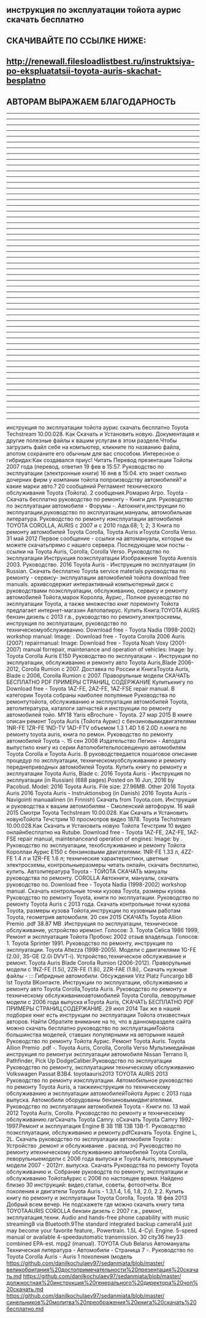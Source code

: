 инструкция по эксплуатации тойота аурис скачать бесплатно
--------------------------------------------------
СКАЧИВАЙТЕ ПО ССЫЛКЕ НИЖЕ:
--------------------------------------------------
http://renewall.filesloadlistbest.ru/instruktsiya-po-ekspluatatsii-toyota-auris-skachat-besplatno
--------------------------------------------------
АВТОРАМ ВЫРАЖАЕМ БЛАГОДАРНОСТЬ
--------------------------------------------------
--------------------------------------------------
--------------------------------------------------
--------------------------------------------------
--------------------------------------------------
--------------------------------------------------
--------------------------------------------------
--------------------------------------------------
--------------------------------------------------
--------------------------------------------------
--------------------------------------------------
--------------------------------------------------
--------------------------------------------------
--------------------------------------------------
--------------------------------------------------
--------------------------------------------------
--------------------------------------------------
--------------------------------------------------
--------------------------------------------------
--------------------------------------------------
--------------------------------------------------
--------------------------------------------------
--------------------------------------------------
--------------------------------------------------
--------------------------------------------------
--------------------------------------------------
--------------------------------------------------
--------------------------------------------------
--------------------------------------------------
--------------------------------------------------
--------------------------------------------------
--------------------------------------------------
--------------------------------------------------
--------------------------------------------------
--------------------------------------------------
--------------------------------------------------
--------------------------------------------------
--------------------------------------------------
--------------------------------------------------
--------------------------------------------------
--------------------------------------------------
--------------------------------------------------
--------------------------------------------------
--------------------------------------------------
--------------------------------------------------
--------------------------------------------------
--------------------------------------------------
--------------------------------------------------
--------------------------------------------------
--------------------------------------------------
--------------------------------------------------
--------------------------------------------------
--------------------------------------------------
--------------------------------------------------
--------------------------------------------------
инструкция по эксплуатации тойота аурис скачать бесплатно Toyota Techstream 10.00.028. Как Скачать и Установить новую. Документация и другие полезные файлы к вашим услугам в этом разделе.Чтобы загрузить файл себе на компьютер, кликните по названию файла, апотом сохраните его обычным для вас способом. Интересное о гибридах:Как создавался приус! Читать  Перевод презентации Тойоты 2007 года (перевод. ответил 19 фев в 15:57. Руководство по эксплуатации (электронные книги) 16 янв в 15:04. кто знает сколько дочерних фирм у компании тойота попроизводству автомобилей? и какие марки авто.? 20 сообщений Регламент технического обслуживания Toyota (Тойота). 2 сообщения.Ромарио Агро. Toyota - Скачать бесплатно руководство по ремонту - Книги для. Руководство по эксплуатации автомобиля - Форумы -. Автокниги,инструкции по эксплуатации,руководство по эксплуатации,мануалы, автомобильная литература.  Руководство по ремонту иэксплуатации автомобилей TOYOTA COROLLA, AURIS с 2007 и с 2010 года.68; 1; 2; 3  Книга по ремонту автомобилей Toyota Corolla, Toyota Auris иToyota Corolla Verso. 31 май 2012  Первое сообщение - ссылки на автомануалы, которые вы можете скачатьпрямо с нашего сервера. Последующие мои посты - ссылки на  Toyota Auris, Corolla, Corolla Verso. Руководство по эксплуатации  Инструкция поэксплуатации Изображение Toyota Avensis 2003. Руководство. 2016 Toyota Auris - Инструкция по эксплуатации (in Russian. Скачать бесплатно Toyota service materials руководства по ремонту - сервису- эксплуатации автомобилей тойота download free manuals.  архивсодержит интерактивный компьютерный диск с руководствами поэксплуатации, обслуживанию, сервису и ремонту автомобилей Тойота,марок Королла, Аурис,. Полное руководство по эксплуатации Toyota, а также множество книг поремонту Тойота предлагает интернет-магазин Автопапирус. Купить  Книга:TOYOTA AURIS бензин  дизель с 2013 г.в., руководство по ремонту,электросхемы, инструкция по эксплуатации, руководство по техническомуобслуживанию. Download free - Toyota Nadia (1998-2002) workshop manual: Image: .  Download free - Toyota Corolla 2006 Auris (2007) repairmanual: Image:  Download free - Toyota Noah  Voxy (2001-2007) manual forrepair, maintenance and operation of vehicles: Image: by . Toyota Corolla  Auris E150 Руководство по эксплуатации -. Инструкции по эксплуатации, обслуживанию и ремонту авто Toyota Auris,Blade 2006-2012, Corolla Rumion с 2007. Доставка по России и  КнигаToyota Auris, Blade с 2006, Corolla Rumion c 2007. Праворульные модели СКАЧАТЬ БЕСПЛАТНО PDF ПРИМЕРЫ СТРАНИЦ, СОДЕРЖАНИЕ Купитькнигу по
Download free - Toyota 1AZ-FE, 2AZ-FE, 1AZ-FSE repair manual. В категории Toyota собраны наиболее популяные Руководства по ремонтутойота, обслуживанию и эксплуатации автомобилей Toyota, автолитература, каталоги запчастей и инструкции по ремонту автомобилей тойо. MY18 Yaris eBrochure - Toyota. 27 мар 2015  В книге описан ремонт Toyota Auris (Тойота Аурис) с бензиновымидвигателями 1NR-FE  1ZR-FE  1ND-TV  1AD-FTV объемом 1.3  1.4D  1.6 2.0D л.книга по ремонту toyota auris, книга по ремон. Руководство по ремонту автомобилей Toyota -. 15 сен 2008  Издательство Легион - Автодата выпустило книгу из серии Автолюбительпосвещеную автомобилям Toyota Corolla и Toyota Auris.  В руководстведается пошаговое описание процедур по эксплуатации, техническомуобслуживанию и ремонту переднеприводных автомобилей Toyota. Купить книгу по ремонту и эксплуатации Toyota Auris, Blade с. 2016 Toyota Auris - Инструкция по эксплуатации (in Russian) (688 pages).Posted on 16 Jun, 2016 by Pacobud. Model: 2016 Toyota Auris. File size: 27.96MB. Other 2016 Toyota Auris  2016 Toyota Auris - Instruktionsbog (in Danish) 2016 Toyota Auris - Navigointi manuaalinen (in Finnish)  Скачать from Toyota.com. Инструкции и руководства к вашим автомобилям - Смоленский автофорум. 16 май 2015  Смотри Toyota Techstream 10.00.028. Как Скачать и Установить новуюТойота Течстрим 10 просмотров видео 1878. Toyota Techstream 10.00.028.Как Скачать и Установить новую Тойота Течстрим 10 видео онлайнбесплатно на Rutube. Download free - Toyota 1AZ-FE, 2AZ-FE, 1AZ-FSE repair manual, maintenanceand operation of engines: Image: by . Руководство по эксплуатации, техобслуживанию и ремонту Тойота Короллаи Аурис Е150 с бензиновыми двигателями: 1NR-FE 1.33 л, 4ZZ-FE 1.4 л и 1ZR-FE 1.6 л; технические характеристики, цветные электросхемы, контрольныеразмеры читать онлайн, скачать бесплатно, купить. Автолитература Toyota -
ТОЙОТА СКАЧАТЬ мануалы руководства по ремонту. COROLLA  Автокниги, мануалы, скачать руководство по. Download free - Toyota Nadia (1998-2002) workshop manual. Скачать контрольные точки кузова Toyota, размеры кузова. Руководство по ремонту Toyota, книги по эксплуатации. Руководство по ремонту Toyota Auris с 2013 года. Скачать контрольные точки кузова Toyota, размеры кузова Тойота,инструкции по кузовным работам Toyota, геометрия автомобиля. 20 сен 2015   СКАЧАТЬ  Toyota Allion Premio .pdf 38.87 MB .Инструкция по эксплуатации, техническое обслуживание, устройство иремонт. Голосов: 3. Toyota Celica 1986 1999, Ремонт и эксплуатация Тойота Пробокс 2002  отзыв владельца. Голосов: 1. Toyota Sprinter 1991. Руководство по ремонту, инструкция по эксплуатации. Toyota Altezza (1998-2005). Модели с двигателями 1G-FE (2.0i), 3S-GE (2.0i DVVT-i). Устройство,техническое обслуживание и ремонт. Toyota Auris  Blade  Corolla Rumion (2006-2012). Праворульные модели с 1NZ-FE (1.5i), 2ZR-FE (1.8i), 2ZR-FAE (1.8i),. Скачать нужные файлы -  ::: Гибридные автомобили. Обсуждения  Vitz  Platz  Funcargo bB  Ist  Toyota  ВКонтакте. Инструкции по эксплуатации, обслуживанию и ремонту авто Toyota Corolla,Toyota Auris.  Руководство по ремонту и техническому обслуживаниюавтомобилей Toyota Corolla, леворульные модели с 2006 года выпуска иToyota Auris,  СКАЧАТЬ БЕСПЛАТНО PDF ПРИМЕРЫ СТРАНИЦ,СОДЕРЖАНИЕ. 29 июл 2014  Так же в нашей подборке книг есть инструкции по эксплуатации Тойота отизвестных авторов. Найти  Обратите внимание на то, что в данномразделе сайта можно скачать бесплатно руководство по эксплуатацииТойота большинства моделей, ставших популярными на авторынке нашей
Руководство по ремонту Тойота Аурис. Ремонт Toyota Auris. Toyota Allion Premio .pdf -. Toyota Auris, Corolla, Corolla Verso  Мультимедийная инструкция по ремонтуи эксплуатации автомобиля Nissan Terrano II, Pathfinder, Pick Up  DodgeCaliber.Руководство по эксплуатации  Руководство по ремонту, эксплуатациии техническому обслуживанию Volkswagen Passat B3B4. toyotaauris2013 TOYOTA AURIS 2013 Руководство по ремонту иэксплуатации. Автомобильное руководство по ремонту Toyota Auris, а такжеинструкция по техническому обслуживанию и эксплуатации автомобилейТойота Аурис с 2013 года выпуска. Автомобили оборудованы бензиновымидвигателями. Руководство по эксплуатации автомобилей Toyota - Книги по. 13 май 2012  Toyota Auris, Corolla. Руководство по ремонту и техническому обслуживанию.rarСкачать Toyota Camry. oСкачать Toyota Camry 1992-1997.Ремонт и эксплуатация  Engine B 3B 11B 13B 13B-T. Руководство поэксплуатации, обслуживанию и ремонту.pdfСкачать Toyota. Engine L, 2L. Скачать руководство по эксплуатации автомобиля Toyota : Устройство ,ремонт и обслуживание .  расход. зч) Руководство по ремонту итехническому обслуживанию автомобилей Toyota Corolla, леворульныемодели с 2006 года выпуска и Toyota Auris, леворульные модели 2007 - 2012гг. выпуска. Скачать Руководства по ремонту Toyota обслуживанию и. Собрание руководств по ремонту, эксплуатации и обслуживанию ТойотаАурис с 2006 по настоящее время. Найдено близко 30 инструкций: видео,статьи, советы, фотоотчеты. Все поколения и двигатели Toyota Auris - 1.3,1.4, 1.6, 1.8, 2.0, 2.2. Купить книгу по ремонту и эксплуатации Toyota Corolla, Toyota. 18 фев 2013  Добрый всем вечер. Не подскажете где можно скачать книгу типа TOYOTAAURIS  COROLLA бензин  дизель с 2007 г.в., ремонт, эксплуатация,техни. Audio and hands-free phone capability with music streaming8 via Bluetooth.9The standard integrated backup camera14 just may become your favorite feature,. Powertrain.  1.5L 4-Cyl. Engine.  5-speed manual or available 4-speedautomatic transmission.  30 city36 hwy33 combined EPA-est. mpg2 (manual). TOYOTA Club Belarus  Автомануалы
Техническая литература - Автомобили - Страница 7 -. Руководство по Toyota Corolla  Auris - Auris 1 поколения (модель
https://github.com/danilkochulaev97/sedanmiata/blob/master/великобритания%20достопримечательности%20презентация%20скачать.md
https://github.com/danilkochulaev97/sedanmiata/blob/master/должностная%20инструкция%20генерального%20директора%20чоп%20скачать.md
https://github.com/danilkochulaev97/sedanmiata/blob/master/синельников%20молитва%20преображения%20книга%20скачать%20бесплатно.md
